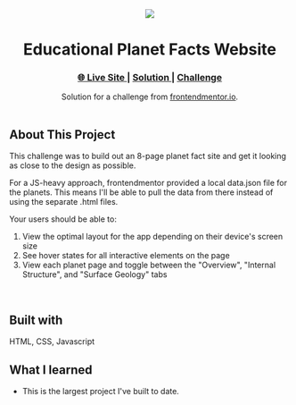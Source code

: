 <div align="center"><img src="https://i.ibb.co/v1fF64w/Screen-Shot-2022-05-06-at-11-15-57-AM.png"></img></div>
<h1 align="center">Educational Planet Facts Website</h1>

<div align="center">
  <h3>
    <a href="https://waynetasaki.github.io/planets-fact-site/">🌐 Live Site </a>  |  
    <a href="https://www.frontendmentor.io/solutions/planet-facts-website-all-js-rJwkf1XLc"> Solution </a> | 
    <a href="https://www.frontendmentor.io/challenges/planets-fact-site-gazqN8w_f"> Challenge </a> 
  </h3>
</div>
<div align="center">
   Solution for a challenge from  <a href="https://www.frontendmentor.io/" target="_blank">frontendmentor.io</a>.
</div>
<br>

## About This Project

<p>This challenge was to build out an 8-page planet fact site and get it looking as close to the design as possible.

For a JS-heavy approach, frontendmentor provided a local data.json file for the planets. This means I'll be able to pull the data from there instead of using the separate .html files.

Your users should be able to:

1. View the optimal layout for the app depending on their device's screen size
2. See hover states for all interactive elements on the page
3. View each planet page and toggle between the "Overview", "Internal Structure", and "Surface Geology" tabs</p>
<br>

## Built with

<p>HTML, CSS, Javascript</p>

## What I learned
- This is the largest project I've built to date.
